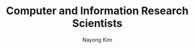 ---
layout: post
title: Computer and Information Research Scientists
author: Nayong Kim
school: Louisiana State University, Center for Computation & Technology
project-type: TestElement
image: "BBC-Core/BBC-Nayong-Kim.jpg"
categories: project-investigator
email: nykim@cct.lsu.edu
phone: (225) 578-5486
zip: 70803
city: Baton Rouge
state: Louisiana
---